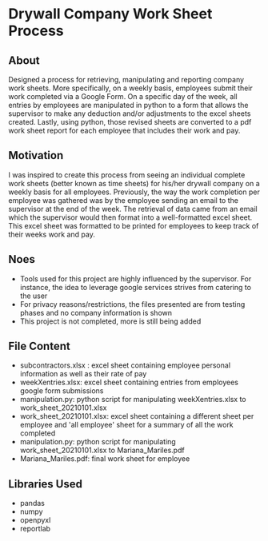 # Drywall Company Work Sheet Process

## About 

Designed a process for retrieving, manipulating and reporting company work sheets. More specifically, on a weekly basis, employees submit their work completed via a Google Form. On a specific day of the week, all entries by employees are manipulated in python to a form that allows the supervisor to make any deduction and/or adjustments to the excel sheets created. Lastly, using python, those revised sheets are converted to a pdf work sheet report for each employee that includes their work and pay. 

## Motivation

I was inspired to create this process from seeing an individual complete work sheets (better known as time sheets) for his/her drywall company on a weekly basis for all employees. Previously, the way the work completion per employee was gathered was by the employee sending an email to the supervisor at the end of the week. The retrieval of data came from an email which the supervisor would then format into a well-formatted excel sheet. This excel sheet was formatted to be printed for employees to keep track of their weeks work and pay.

## Noes 

- Tools used for this project are highly influenced by the supervisor. For instance, the idea to leverage google services strives from catering to the user
- For privacy reasons/restrictions, the files presented are from testing phases and no company information is shown
- This project is not completed, more is still being added

## File Content

- subcontractors.xlsx : excel sheet containing employee personal information as well as their rate of pay
- weekXentries.xlsx: excel sheet containing entries from employees google form submissions 
- manipulation.py: python script for manipulating weekXentries.xlsx to work_sheet_20210101.xlsx
- work_sheet_20210101.xlsx: excel sheet containing a different sheet per employee and 'all employee' sheet for a summary of all the work completed 
- manipulation.py: python script for manipulating work_sheet_20210101.xlsx to Mariana_Mariles.pdf
- Mariana_Mariles.pdf: final work sheet for employee

## Libraries Used

- pandas
- numpy
- openpyxl
- reportlab

  